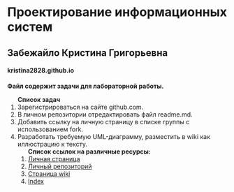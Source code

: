 # Проектирование информационных систем 
## Забежайло Кристина Григорьевна
#### kristina2828.github.io
**Файл содержит задачи для лабораторной работы.**<br>
<ol><strong>Список задач</strong><br>
<li>Зарегистрироваться на сайте github.com.<br>
<li>В личном репозитории отредактировать файл readme.md.<br>
<li>Добавить ссылку на личную страницу в списке группы с использованием fork.<br>
<li>Разработать требуемую UML-диаграмму, разместить в wiki как иллюстрацию к тексту.<br>
<ol><strong>Список ссылок на различные ресурсы:</strong><br>  
<li><a href="https://github.com/kristina2828">Личная страница</a><br>
<li><a href="https://github.com/kristina2828/kristina2828.github.io">Личный репозиторий</a><br>
<li><a href="https://github.com/kristina2828/kristina2828.github.io/wiki">Страница wiki</a><br>
    <li><a href="https://kristina2828.github.io">Index</a></ol><br>
